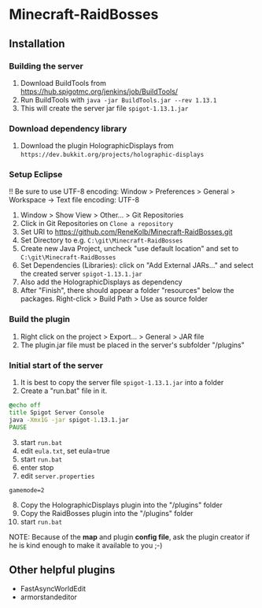# Minecraft-RaidBosses
## Installation
### Building the server
1. Download BuildTools from https://hub.spigotmc.org/jenkins/job/BuildTools/
2. Run BuildTools with ```java -jar BuildTools.jar --rev 1.13.1```
3. This will create the server jar file ```spigot-1.13.1.jar```

### Download dependency library
1. Download the plugin HolographicDisplays from ```https://dev.bukkit.org/projects/holographic-displays```

### Setup Eclipse
!! Be sure to use UTF-8 encoding: Window > Preferences > General > Workspace -> Text file encoding: UTF-8

1. Window > Show View > Other... > Git Repositories
2. Click in Git Repositories on ```Clone a repository```
3. Set URI to https://github.com/ReneKolb/Minecraft-RaidBosses.git
4. Set Directory to e.g. ```C:\git\Minecraft-RaidBosses```
5. Create new Java Project, uncheck "use default location" and set to ```C:\git\Minecraft-RaidBosses```
6. Set Dependencies (Libraries): click on "Add External JARs..." and select the created server ```spigot-1.13.1.jar```
7. Also add the HolographicDisplays as dependency
8. After "Finish", there should appear a folder "resources" below the packages. Right-click > Build Path > Use as source folder

### Build the plugin
1. Right click on the project > Export... > General > JAR file
2. The plugin.jar file must be placed in the server's subfolder  "/plugins"

### Initial start of the server
1. It is best to copy the server file ```spigot-1.13.1.jar```
 into a folder
2. Create a "run.bat" file in it.
```bat
@echo off
title Spigot Server Console
java -Xmx1G -jar spigot-1.13.1.jar
PAUSE
```
3. start ```run.bat```
4. edit ```eula.txt```, set eula=true
5. start ```run.bat```
6. enter stop
7. edit ```server.properties```
```
gamemode=2
```
8. Copy the HolographicDisplays plugin into the "/plugins" folder
9. Copy the RaidBosses plugin into the "/plugins" folder
10. start ```run.bat```

NOTE: Because of the **map** and plugin **config file**, ask the plugin creator if he is kind enough to make it available to you ;-)

## Other helpful plugins
- FastAsyncWorldEdit
- armorstandeditor
